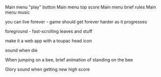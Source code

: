 
Main menu "play" button
Main menu top score
Main menu brief rules
Main menu music


you can live forever - game should get forever harder as it progresses

foreground - fast-scrolling leaves and stuff

make it a web app
  with a toupac head icon

sound when die

When jumping on a bee, brief animation of standing on the bee

Glory sound when getting new high score
